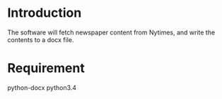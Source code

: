 # Introduction

The software will fetch newspaper content from Nytimes, and write the contents to a docx file.

# Requirement

python-docx
python3.4
